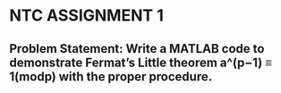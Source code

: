# NTC ASSIGNMENT 1

## Problem Statement: Write a MATLAB code to demonstrate Fermat’s Little theorem a^(p−1) ≡ 1(modp) with the proper procedure.